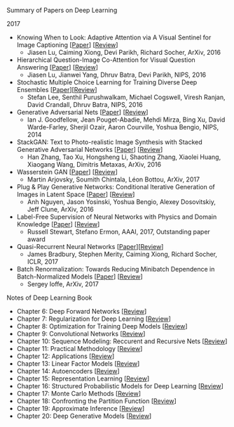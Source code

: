 Summary of Papers on Deep Learning

2017

- Knowing When to Look: Adaptive Attention via A Visual Sentinel for Image Captioning [[Paper](https://arxiv.org/abs/1612.01887)] [[Review](https://github.com/yufengm/Papers/blob/master/reviews/lu2016knowing.md)]
  - Jiasen Lu, Caiming Xiong, Devi Parikh, Richard Socher, ArXiv, 2016
- Hierarchical Question-Image Co-Attention for Visual Question Answering [[Paper](https://arxiv.org/abs/1606.00061)] [[Review](https://github.com/yufengm/Papers/blob/master/reviews/lu2016hierarchical.md)]
  - Jiasen Lu, Jianwei Yang, Dhruv Batra, Devi Parikh, NIPS, 2016
- Stochastic Multiple Choice Learning for Training Diverse Deep Ensembles [[Paper](https://arxiv.org/abs/1606.07839)][[Review](https://github.com/yufengm/Papers/blob/master/reviews/lee2016stochastic.md)]
  - Stefan Lee, Senthil Purushwalkam, Michael Cogswell, Viresh Ranjan, David Crandall, Dhruv Batra, NIPS, 2016
- Generative Adversarial Nets [[Paper](https://arxiv.org/abs/1406.2661)] [[Review](https://github.com/yufengm/Papers/blob/master/reviews/goodfellow2014generative.md)]
  - Ian J. Goodfellow, Jean Pouget-Abadie, Mehdi Mirza, Bing Xu, David Warde-Farley, Sherjil Ozair, Aaron Courville, Yoshua Bengio, NIPS, 2014
- StackGAN: Text to Photo-realistic Image Synthesis with Stacked Generative Adversarial Networks [[Paper](https://arxiv.org/abs/1612.03242)] [[Review](https://github.com/yufengm/Papers/blob/master/reviews/zhang2016stackgan.md)]
  - Han Zhang, Tao Xu, Hongsheng Li, Shaoting Zhang, Xiaolei Huang, Xiaogang Wang, Dimitris Metaxas, ArXiv, 2016
- Wasserstein GAN [[Paper](https://arxiv.org/abs/1701.07875)] [[Review](https://github.com/yufengm/Papers/blob/master/reviews/arjovsky2017wasserstein.md)]
  - Martin Arjovsky, Soumith Chintala, Léon Bottou, ArXiv, 2017
- Plug & Play Generative Networks: Conditional Iterative Generation of Images in Latent Space [[Paper](https://arxiv.org/abs/1612.00005)] [[Review](https://github.com/yufengm/Papers/blob/master/reviews/nguyen2016plug.md)]
  - Anh Nguyen, Jason Yosinski, Yoshua Bengio, Alexey Dosovitskiy, Jeff Clune, ArXiv, 2016
- Label-Free Supervision of Neural Networks with Physics and Domain Knowledge [[Paper](https://arxiv.org/abs/1609.05566)] [[Review](https://github.com/yufengm/Papers/blob/master/reviews/stewart2016label.md)]
  - Russell Stewart, Stefano Ermon, AAAI, 2017, Outstanding paper award
- Quasi-Recurrent Neural Networks [[Paper](https://openreview.net/forum?id=H1zJ-v5xl&noteId=H1zJ-v5xl)][[Review](https://github.com/yufengm/Papers/blob/master/reviews/bradbury2016quasi.md)]
  - James Bradbury, Stephen Merity, Caiming Xiong, Richard Socher, ICLR, 2017
- Batch Renormalization: Towards Reducing Minibatch Dependence in Batch-Normalized Models [[Paper](https://arxiv.org/abs/1702.03275)] [[Review](https://github.com/yufengm/Papers/blob/master/reviews/ioffe2017batch.md)]
  - Sergey Ioffe, ArXiv, 2017

Notes of Deep Learning Book

- Chapter 6: Deep Forward Networks [[Review](https://github.com/yufengm/Papers/blob/master/reviews/dlch6.md)]
- Chapter 7: Regularization for Deep Learning [[Review](https://github.com/yufengm/Papers/blob/master/reviews/dlch7.md)]
- Chapter 8: Optimization for Training Deep Models [[Review](https://github.com/yufengm/Papers/blob/master/reviews/dlch8.md)]
- Chapter 9: Convolutional Networks [[Review](https://github.com/yufengm/Papers/blob/master/reviews/dlch9.md)]
- Chapter 10: Sequence Modeling: Reccurent and Recursive Nets [[Review](https://github.com/yufengm/Papers/blob/master/reviews/dlch10.md)]
- Chapter 11: Practical Methodology [[Review](https://github.com/yufengm/Papers/blob/master/reviews/dlch11.md)]
- Chapter 12: Applications [[Review](https://github.com/yufengm/Papers/blob/master/reviews/dlch12.md)]
- Chapter 13: Linear Factor Models [[Review](https://github.com/yufengm/Papers/blob/master/reviews/dlch13.md)]
- Chapter 14: Autoencoders [[Review](https://github.com/yufengm/Papers/blob/master/reviews/dlch14.md)]
- Chapter 15: Representation Learning [[Review](https://github.com/yufengm/Papers/blob/master/reviews/dlch15.md)]
- Chapter 16: Structured Probabilistic Models for Deep Learning [[Review](https://github.com/yufengm/Papers/blob/master/reviews/dlch16.md)]
- Chapter 17: Monte Carlo Methods [[Review](https://github.com/yufengm/Papers/blob/master/reviews/dlch17.md)]
- Chapter 18: Confronting the Partition Function [[Review](https://github.com/yufengm/Papers/blob/master/reviews/dlch18.md)]
- Chapter 19: Approximate Inference [[Review](https://github.com/yufengm/Papers/blob/master/reviews/dlch19.md)]
- Chapter 20: Deep Generative Models [[Review](https://github.com/yufengm/Papers/blob/master/reviews/dlch20.md)]
